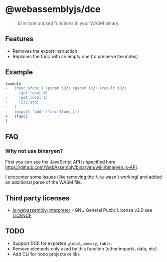 # @webassemblyjs/dce

> Eliminate unused functions in your WASM binary.

## Features

- Removes the export instruction
- Replaces the func with an empty one (to preserve the index)

## Example

```diff
(module
-   (func $func_1 (param i32) (param i32) (result i32)
-     (get_local 0)
-     (get_local 1)
-     (i32.add)
-   )
-   (export "add" (func $func_1))
+   (func)
)
```

## FAQ

### Why not use binaryen?

First you can see the JavaScript API is specified here https://github.com/WebAssembly/binaryen/wiki/binaryen.js-API.

I encounter some issues (like removing the `func` wasn't working) and added an additional parse of the WASM file.

## Third party licenses

- [js-webassembly-interpreter](https://github.com/xtuc/js-webassembly-interpreter) - GNU General Public License v2.0 see [LICENCE](https://github.com/xtuc/js-webassembly-interpreter/blob/master/LICENCE)

## TODO

- Support DCE for exported `global`, `memory`, `table`.
- Remove elements only used by this function (other imports, data, etc).
- Add CLI for node projects or libs
